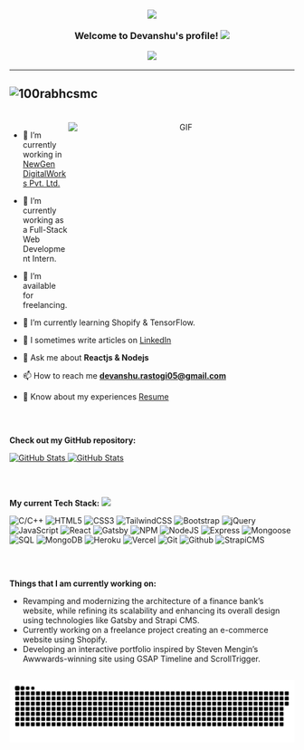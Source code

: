 <h3 align="center">

![](https://capsule-render.vercel.app/api?type=waving&color=gradient&height=100&section=header)
  
  Welcome to Devanshu's profile!
  <img src="https://media.giphy.com/media/hvRJCLFzcasrR4ia7z/giphy.gif" width="28">
</h3>
<p align="center">
  <a href="https://github.com/devanshu052000/devanshu052000"><img src="https://readme-typing-svg.herokuapp.com?color=%2336BCF7&center=true&vCenter=true&lines=Hi+Welcome+to+my+Github+Profile;Devanshu+Rastogi;A+final+year+undergraduate+student;A+Full+Stack+Web+Developer;"></a>
</p>

---

## <p align="left"> <img src="https://komarev.com/ghpvc/?username=devanshu052000&label=Profile%20views&color=0e75b6&style=flat" alt="100rabhcsmc" /> </p>

<br/>

<a target="_blank" align="center">
  <img align="right" top="500" height="300" width="400" alt="GIF" src="https://media.giphy.com/media/SWoSkN6DxTszqIKEqv/giphy.gif">
</a>

- 🔭 I’m currently working in <a href="https://newgendigital.com/" target="blank">NewGen DigitalWorks Pvt. Ltd.</a>

- 🌱 I’m currently working as a Full-Stack Web Development Intern.

- 🤝 I’m available for freelancing.

- 🌱 I’m currently learning Shopify & TensorFlow.

- 📝 I sometimes write articles on <a href="https://www.linkedin.com/in/devanshu-rastogi/" target="blank">LinkedIn</a>

- 💬 Ask me about **Reactjs & Nodejs**

- 📫 How to reach me **devanshu.rastogi05@gmail.com**

- 📄 Know about my experiences <a href="https://drive.google.com/file/d/1f9CCOxjKqzHvTSoMCGggJCjvbdaDh-c5/view?usp=sharing" target="blank">Resume</a>
##
<br/>

__Check out my GitHub repository:__
<div>
  <p>
    <a href="https://github.com/devanshu052000/AmazonClone-.git">
      <img src="https://github-readme-stats.vercel.app/api/pin/?username=devanshu052000&repo=AmazonClone-" alt="GitHub Stats" />
    </a>
    <a href="https://github.com/devanshu052000/To-DoList.git">
      <img src="https://github-readme-stats.vercel.app/api/pin/?username=devanshu052000&repo=To-DoList" alt="GitHub Stats" />
    </a>
  </p>
</div>

##
<br/>

__My current Tech Stack:__ <img src = "https://media2.giphy.com/media/QssGEmpkyEOhBCb7e1/giphy.gif?cid=ecf05e47a0n3gi1bfqntqmob8g9aid1oyj2wr3ds3mg700bl&rid=giphy.gif" width = 20px>

![C/C++](https://img.shields.io/badge/C/C++-%23E34F26.svg?style=for-the-badge&logo=c&logoColor=white) ![HTML5](https://img.shields.io/badge/html5-%23E34F26.svg?style=for-the-badge&logo=html5&logoColor=white) ![CSS3](https://img.shields.io/badge/css3-%231572B6.svg?style=for-the-badge&logo=css3&logoColor=white) ![TailwindCSS](https://img.shields.io/badge/tailwindcss-%2338B2AC.svg?style=for-the-badge&logo=tailwind-css&logoColor=white) ![Bootstrap](https://img.shields.io/badge/Bootstrap-%23E34F26.svg?style=for-the-badge&logo=bootstrap&logoColor=white) ![jQuery](https://img.shields.io/badge/jQuery-%23E34F26.svg?style=for-the-badge&logo=jquery&logoColor=white) ![JavaScript](https://img.shields.io/badge/javascript-%23323330.svg?style=for-the-badge&logo=javascript&logoColor=%23F7DF1E) ![React](https://img.shields.io/badge/React-%23E34F26.svg?style=for-the-badge&logo=react&logoColor=white) ![Gatsby](https://img.shields.io/badge/Gatsby-%23E34F26.svg?style=for-the-badge&logo=gatsby&logoColor=white) ![NPM](https://img.shields.io/badge/NPM-%23000000.svg?style=for-the-badge&logo=npm&logoColor=white) ![NodeJS](https://img.shields.io/badge/node.js-6DA55F?style=for-the-badge&logo=node.js&logoColor=white) ![Express](https://img.shields.io/badge/Express-%23E34F26.svg?style=for-the-badge&logo=express&logoColor=white) ![Mongoose](https://img.shields.io/badge/Mongoose-%23E34F26.svg?style=for-the-badge&logo=mongoose&logoColor=white) ![SQL](https://img.shields.io/badge/MySQL-%23E34F26.svg?style=for-the-badge&logo=mysql&logoColor=white) ![MongoDB](https://img.shields.io/badge/MongoDB-%234ea94b.svg?style=for-the-badge&logo=mongodb&logoColor=white) ![Heroku](https://img.shields.io/badge/heroku-%23430098.svg?style=for-the-badge&logo=heroku&logoColor=white) ![Vercel](https://img.shields.io/badge/vercel-%23000000.svg?style=for-the-badge&logo=vercel&logoColor=white) ![Git](https://img.shields.io/badge/Git-%23E34F26.svg?style=for-the-badge&logo=git&logoColor=white) ![Github](https://img.shields.io/badge/Github-%23E34F26.svg?style=for-the-badge&logo=github&logoColor=white) ![StrapiCMS](https://img.shields.io/badge/Strapi-%23E34F26.svg?style=for-the-badge&logo=strapi&logoColor=white)

##
<br/>

__Things that I am currently working on:__

- Revamping and modernizing the architecture of a finance bank’s website, while refining its scalability and enhancing its overall design using technologies like Gatsby and Strapi CMS.
- Currently working on a freelance project creating an e-commerce website using Shopify.
- Developing an interactive portfolio inspired by Steven Mengin’s Awwwards-winning site using GSAP Timeline and ScrollTrigger.

##

![Snake animation](https://github.com/devanshu052000/devanshu052000/blob/output/github-contribution-grid-snake.svg)

##

